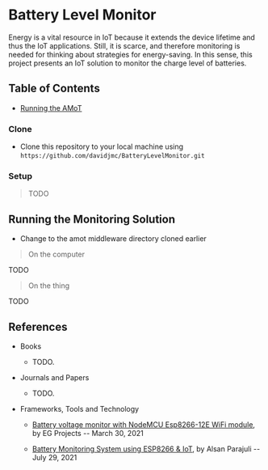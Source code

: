 # Battery Level Monitor

Energy is a vital resource in IoT because it extends the device lifetime and thus the IoT applications. Still, it is scarce, and therefore monitoring is needed for thinking about strategies for energy-saving. In this sense, this project presents an IoT solution to monitor the charge level of batteries.

## Table of Contents

- [Running the AMoT](#running)

### Clone

- Clone this repository to your local machine using `https://github.com/davidjmc/BatteryLevelMonitor.git`

### Setup

>  TODO

## Running the Monitoring Solution

- Change to the amot middleware directory cloned earlier

> On the computer

TODO

> On the thing

TODO

## References

- Books

  - TODO.

- Journals and Papers

  - TODO.

- Frameworks, Tools and Technology

  - [Battery voltage monitor with NodeMCU Esp8266-12E WiFi module](https://www.engineersgarage.com/nodemcu-battery-voltage-monitor/), by EG Projects -- March 30, 2021

  - [Battery Monitoring System using ESP8266 & IoT](https://theiotprojects.com/battery-status-monitoring-system-using-esp8266-arduino-iot-cloud/), by Alsan Parajuli -- July 29, 2021
